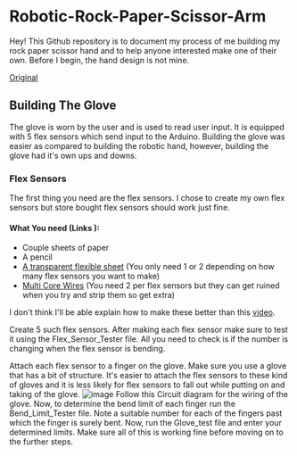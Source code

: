 # Robotic-Rock-Paper-Scissor-Arm
Hey! This Github repository is to document my process of me building my rock paper scissor hand and to help anyone interested make one of their own.
Before I begin, the hand design is not mine.

[Original](https://create.arduino.cc/projecthub/laurencemlai/diy-glove-controlled-robotic-hand-ff5d63?ref=user&ref_id=1858882&offset=0) 

## Building The Glove
The glove is worn by the user and is used to read user input. It is equipped with 5 flex sensors which send input to the Arduino. Building the glove was easier as compared to building the robotic hand, however, building the glove had it's own ups and downs.
### Flex Sensors
The first thing you need are the flex sensors. I chose to create my own flex sensors but store bought flex sensors should work just fine. 
#### What You need (Links ):
* Couple sheets of paper
* A pencil
* [A transparent flexible sheet](https://www.amazon.com/Polystyrene-Flexible-Modeling-Projects-Paintings/dp/B0968YG7ZR/ref=sr_1_13?crid=3H9RM80XCE6C7&keywords=flexible%2Bperspex%2Bsheet&qid=1658641150&sprefix=flexible%2Bperspex%2Bsheet%2Caps%2C256&sr=8-13&th=1) (You only need 1 or 2 depending on how many flex sensors you want to make)
* [Multi Core Wires](https://www.amazon.com/Elegoo-EL-CP-004-Multicolored-Breadboard-arduino/dp/B01EV70C78/ref=sr_1_6?crid=26UAPN9GRYGZ1&keywords=jumper%2Bwires&qid=1658641292&sprefix=jumper%2Bwire%2Caps%2C292&sr=8-6&th=1) (You need 2 per flex sensors but they can get ruined when you try and strip them so get extra)

I don't think I'll be able explain how to make these better than this [video](https://www.youtube.com/watch?v=SJNYbSpvlP8).

Create 5 such flex sensors. After making each flex sensor make sure to test it using the Flex_Sensor_Tester file. All you need to check is if the number is changing when the flex sensor is bending.

Attach each flex sensor to a finger on the glove. Make sure you use a glove that has a bit of structure. It's easier to attach the flex sensors to these kind of gloves and it is less likely for flex sensors to fall out while putting on and taking of the glove.
![image](https://user-images.githubusercontent.com/102592750/194369497-d663d30d-a414-4fc3-b53f-deb7d9cb19a5.png)
Follow this Circuit diagram for the wiring of the glove. Now, to determine the bend limit of each finger run the Bend_Limit_Tester file. Note a suitable number for each of the fingers past which the finger is surely bent.
Now, run the Glove_test file and enter your determined limits. Make sure all of this is working fine before moving on to the further steps.

